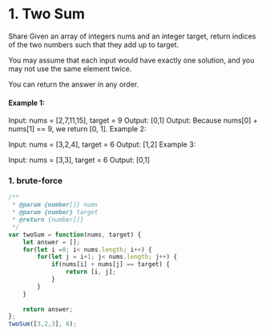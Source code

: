 # 1. Two Sum
Share
Given an array of integers nums and an integer target, return indices of the two numbers such that they add up to target.

You may assume that each input would have exactly one solution, and you may not use the same element twice.

You can return the answer in any order.



#### Example 1:

Input: nums = [2,7,11,15], target = 9
Output: [0,1]
Output: Because nums[0] + nums[1] == 9, we return [0, 1].
Example 2:

Input: nums = [3,2,4], target = 6
Output: [1,2]
Example 3:

Input: nums = [3,3], target = 6
Output: [0,1]

### 1. brute-force
~~~javascript
/**
 * @param {number[]} nums
 * @param {number} target
 * @return {number[]}
 */
var twoSum = function(nums, target) {
    let answer = [];
    for(let i =0; i< nums.length; i++) {
        for(let j = i+1; j< nums.length; j++) {
            if(nums[i] + nums[j] == target) {
                return [i, j];
            }
        }
    }
    
    return answer;
};
twoSum([3,2,3], 6);
~~~
